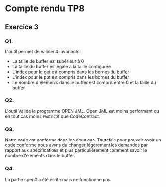 # Compte rendu TP8

## Exercice 3

### Q1.

L'outil permet de valider 4 invariants:
* La taille de buffer est supérieur à 0
* La taille du buffer est égale à la taille configurée
* L'index pour le get est compris dans les bornes du buffer
* L'index pour le put est compris dans les bornes du buffer
* Le nombre d'éléments dans le buffer est compris entre 0 et la taille du buffer

### Q2.

L'outil Valide le programme OPEN JML. Open JML est moins performant ou en tout cas moins restrictif que CodeContract.

### Q3.

Notre code est conforme dans les deux cas. Toutefois pour pouvoir avoir un code conforme nous avons du changer légèrement les demandes par rapport aux spécifications et plus particulièrement comment savoir le nombre d'éléments dans le buffer.

### Q4.

La partie spec# a été écrite mais ne fonctionne pas
